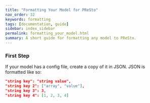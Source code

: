 ```yaml
---
title: "Formatting Your Model for PReSto"
nav_order: 32
keywords: formatting
tags: [documentation, guide]
sidebar: index_sidebar
permalink: formatting_your_model.html
summary: A short guide for formatting any model to PReSto.
---
```

### First Step

If your model has a config file, create a copy of it in JSON. JSON is formatted like so:

```json
"string key": "string value",
"string key 2": ["array", "value"],
"string key 3": 3,
"string key 4": [1, 2, 3, 4]
```
